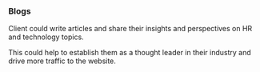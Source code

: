 ### Blogs

Client could write articles and share their insights and perspectives on HR and technology topics.  

This could help to establish them as a thought leader in their industry and drive more traffic to the website.
